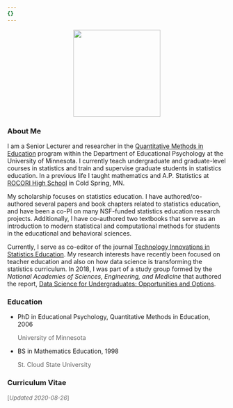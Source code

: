 ```yaml
---
{}
---
```


<center>
<img src="../../img/andy.png" style="width:200px; height:200px;" />
</center>



### About Me

I am a Senior Lecturer and researcher in the [Quantitative Methods in Education](http://www.cehd.umn.edu/EdPsych/programs/QME/) program within the Department of Educational Psychology at the University of Minnesota. I currently teach undergraduate and graduate-level courses in statistics and train and supervise graduate students in statistics education. In a previous life I taught mathematics and A.P. Statistics at [ROCORI High School](http://www.rocori.k12.mn.us/rocori-high-school) in Cold Spring, MN.

My scholarship focuses on statistics education. I have authored/co-authored several papers and book chapters related to statistics education, and have been a co-PI on many NSF-funded statistics education research projects. Additionally, I have co-authored two textbooks that serve as an introduction to modern statistical and computational methods for students in the educational and behavioral sciences.

Currently, I serve as co-editor of the journal [Technology Innovations in Statistics Education](http://escholarship.org/uc/uclastat_cts_tise). My research interests have recently been focused on teacher education and also on how data science is transforming the statistics curriculum. In 2018, I was part of a study group formed by the *National Academies of Sciences, Engineering, and Medicine* that authored the report, [Data Science for Undergraduates: Opportunities and Options](https://www.nap.edu/catalog/25104/data-science-for-undergraduates-opportunities-and-option).


### Education

<ul class="ul-edu fa-ul">
  
  <li>
    <i class="fa-li fa fa-graduation-cap"></i> 
    PhD in Educational Psychology, Quantitative Methods in Education, 2006
      <p style="color: rgba(0,0,0,0.6);">University of Minnesota</p>
  </li>
  
  <li>
    <i class="fa-li fa fa-graduation-cap"></i>
    <div class="description">
    BS in Mathematics Education, 1998
    <p style="color: rgba(0,0,0,0.6);">St. Cloud State University</p>
  </li>
  
</ul>


### Curriculum Vitae


<a href="https://www.datadreaming.org/files/zieffler-cv-2020-08-26.pdf"><span><i class="ai ai-cv ai-2x" style="vertical-align:middle;"></i></span></a>
<span style="color: rgba(0,0,0,0.6); font-size:13px;"> [<i>Updated 2020-08-26</i>]</span>
